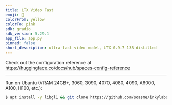 ```yaml
---
title: LTX Video Fast
emoji: 🎥
colorFrom: yellow
colorTo: pink
sdk: gradio
sdk_version: 5.29.1
app_file: app.py
pinned: false
short_description: ultra-fast video model, LTX 0.9.7 13B distilled
---
```


Check out the configuration reference at https://huggingface.co/docs/hub/spaces-config-reference

---

Run on Ubuntu (VRAM 24GB+, 3060, 3090, 4070, 4080, 4090, A6000, A100, H100, etc.):

```bash
$ apt install -y libgl1 && git clone https://github.com/soasme/inkylabs-videos.git && python3 -mvenv venv && source venv/bin/activate && pip install -r requirements.txt
```

